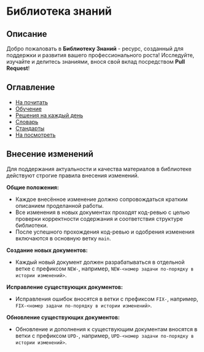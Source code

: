 # Библиотека знаний

## Описание

Добро пожаловать в **Библиотеку Знаний** - ресурс, созданный для поддержки и развития вашего профессионального роста! Исследуйте, изучайте и делитесь знаниями, внося свой вклад посредством **Pull Request**!

## Оглавление

- [На почитать](./to-read/to-read.md)
- [Обучение](./education/education.md)
- [Решения на каждый день](./solutions-for-every-day/solutions-for-every-day.md)
- [Словарь](./dictionary/dictionary.md)
- [Стандарты](./standards/standards.md)
- [На посмотреть](./to-see.md)

## Внесение изменений

Для поддержания актуальности и качества материалов в библиотеке действуют строгие правила внесения изменений.

**Общие положения:**

- Каждое внесённое изменение должно сопровождаться кратким описанием проделанной работы.
- Все изменения в новых документах проходят код-ревью с целью проверки корректности содержания и соответствия структуре библиотеки.
- После успешного прохождения код-ревью и одобрения изменения включаются в основную ветку `main`.

**Создание новых документов:**

- Каждый новый документ должен разрабатываться в отдельной ветке с префиксом `NEW-`, например, `NEW-<номер задачи по-порядку в истории изменений>`.

**Исправление существующих документов:**

- Исправления ошибок вносятся в ветки с префиксом `FIX-`, например, `FIX-<номер задачи по-порядку в истории изменений>`.

**Обновление существующих документов:**

- Обновление и дополнения к существующим документам вносятся в ветки с префиксом `UPD-`, например, `UPD-<номер задачи по-порядку в истории изменений>`.
